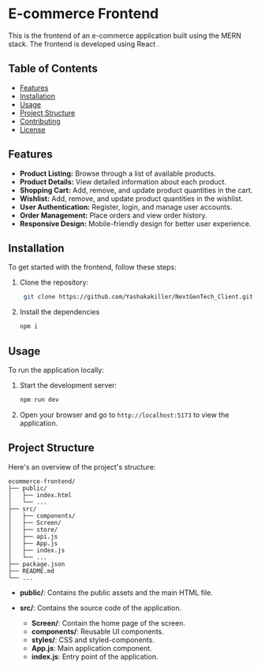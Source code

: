# E-commerce Frontend

This is the frontend of an e-commerce application built using the MERN stack. The frontend is developed using React .

## Table of Contents

- [Features](#features)
- [Installation](#installation)
- [Usage](#usage)
- [Project Structure](#project-structure)
- [Contributing](#contributing)
- [License](#license)

## Features

- **Product Listing:** Browse through a list of available products.
- **Product Details:** View detailed information about each product.
- **Shopping Cart:** Add, remove, and update product quantities in the cart.
- **Wishlist:** Add, remove, and update product quantities in the wishlist.
- **User Authentication:** Register, login, and manage user accounts.
- **Order Management:** Place orders and view order history.
- **Responsive Design:** Mobile-friendly design for better user experience.

## Installation

To get started with the frontend, follow these steps:

1. Clone the repository:

   ```sh
    git clone https://github.com/Yashakakiller/NextGenTech_Client.git
   ```
2. Install the dependencies

   ```sh
   npm i
   ```

## Usage

To run the application locally:

1. Start the development server:

   ```sh
   npm run dev
   ```
2. Open your browser and go to `http://localhost:5173` to view the application.

## Project Structure

Here's an overview of the project's structure:

```
ecommerce-frontend/
├── public/
│   ├── index.html
│   └── ...
├── src/
│   ├── components/
│   ├── Screen/
│   ├── store/
│   ├── api.js
│   ├── App.js
│   ├── index.js
│   └── ...
├── package.json
├── README.md
└── ...
```

- **public/**: Contains the public assets and the main HTML file.
- **src/**: Contains the source code of the application.

  - **Screen/**: Contain the home page of the screen.
  - **components/**: Reusable UI components.
  - **styles/**: CSS and styled-components.
  - **App.js**: Main application component.
  - **index.js**: Entry point of the application.
